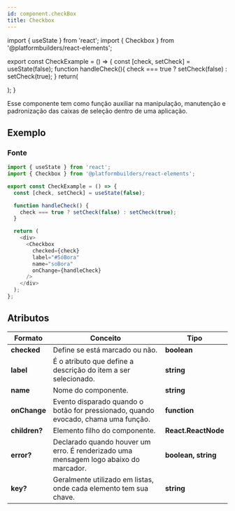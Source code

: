 ```yaml
---
id: component.checkBox
title: Checkbox
---
```


<!-- Component declaration begin -->

import { useState } from 'react';
import { Checkbox } from '@platformbuilders/react-elements';

export const CheckExample = () => {
const [check, setCheck] = useState(false);
function handleCheck(){
check === true ? setCheck(false) : setCheck(true);
}
return(

<div>
<Checkbox
        checked={check}
        label="#SóBora"
        name="soBora"
        onChange={handleCheck}
      />
</div>
);
}

<!-- Component declaration end -->

<!-- Documentation begin -->

Esse componente tem como função auxiliar na manipulação, manutenção e padronização das caixas de seleção dentro de uma aplicação.

## Exemplo

<CheckExample />

### Fonte

```javascript
import { useState } from 'react';
import { Checkbox } from '@platformbuilders/react-elements';

export const CheckExample = () => {
  const [check, setCheck] = useState(false);

  function handleCheck() {
    check === true ? setCheck(false) : setCheck(true);
  }

  return (
    <div>
      <Checkbox
        checked={check}
        label="#SóBora"
        name="soBora"
        onChange={handleCheck}
      />
    </div>
  );
};
```

## Atributos

| Formato       | Conceito                                                                             | Tipo                |
| ------------- | ------------------------------------------------------------------------------------ | ------------------- |
| **checked**   | Define se está marcado ou não.                                                       | **boolean**         |
| **label**     | É o atributo que define a descrição do item a ser selecionado.                       | **string**          |
| **name**      | Nome do componente.                                                                  | **string**          |
| **onChange**  | Evento disparado quando o botão for pressionado, quando evocado, chama uma função.   | **function**        |
| **children?** | Elemento filho do componente.                                                        | **React.ReactNode** |
| **error?**    | Declarado quando houver um erro. É renderizado uma mensagem logo abaixo do marcador. | **boolean, string** |
| **key?**      | Geralmente utilizado em listas, onde cada elemento tem sua chave.                    | **string**          |

<!-- Documentation end -->
